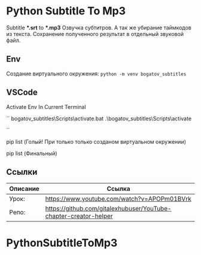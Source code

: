 # Python Subtitle To Mp3
Subtitle __*.srt__ to __*.mp3__
Озвучка субтитров. А так же убирание таймкодов из текста.
Сохранение полученного результат в отдельный звуковой файл.

## Env
Создание виртуального окружения:
``python -m venv bogatov_subtitles``

## VSCode
Activate Env In Current Terminal

``
bogatov_subtitles\Scripts\activate.bat .\bogatov_subtitles\Scripts\activate 

``

pip list (Голый! При только только созданом виртуальном окружении)

pip list (Финальный)
<!-- certifi            2023.5.7
charset-normalizer 3.1.0
click              8.1.3
colorama           0.4.6
gTTS               2.3.2
idna               3.4
pip                21.2.4
requests           2.31.0
setuptools         58.1.0
urllib3            2.0.2 -->




## Ссылки
| Описание | Ссылка |
| ------ | ------ |
Урок: | https://www.youtube.com/watch?v=APOPm01BVrk
Репо: | https://github.com/gitalexhubuser/YouTube-chapter-creator-helper
# PythonSubtitleToMp3
